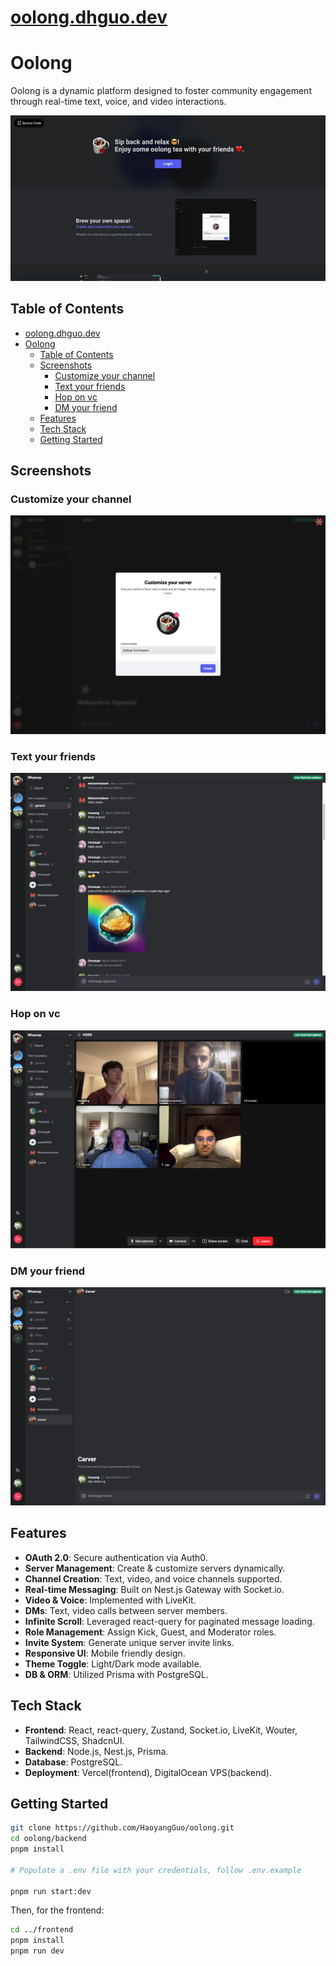 
# [oolong.dhguo.dev](https://oolong.dhguo.dev)

# Oolong

Oolong is a dynamic platform designed to foster community engagement through real-time text, voice, and video interactions.

![Main screenshot or GIF](/assets//main-demo.gif)

## Table of Contents

- [oolong.dhguo.dev](#oolongdhguodev)
- [Oolong](#oolong)
  - [Table of Contents](#table-of-contents)
  - [Screenshots](#screenshots)
    - [Customize your channel](#customize-your-channel)
    - [Text your friends](#text-your-friends)
    - [Hop on vc](#hop-on-vc)
    - [DM your friend](#dm-your-friend)
  - [Features](#features)
  - [Tech Stack](#tech-stack)
  - [Getting Started](#getting-started)


## Screenshots

### Customize your channel

![Customize your channel](/assets/server-demo.png)

### Text your friends

![general](/assets/text-demo.png)

### Hop on vc

![vc](assets/video-demo.png)

### DM your friend

![dm](assets/dm-demo.png)
  
## Features

- **OAuth 2.0**: Secure authentication via Auth0.
- **Server Management**: Create & customize servers dynamically.
- **Channel Creation**: Text, video, and voice channels supported.
- **Real-time Messaging**: Built on Nest.js Gateway with Socket.io.
- **Video & Voice**: Implemented with LiveKit.
- **DMs**: Text, video calls between server members.
- **Infinite Scroll**: Leveraged react-query for paginated message loading.
- **Role Management**: Assign Kick, Guest, and Moderator roles.
- **Invite System**: Generate unique server invite links.
- **Responsive UI**: Mobile friendly design.
- **Theme Toggle**: Light/Dark mode available.
- **DB & ORM**: Utilized Prisma with PostgreSQL.


## Tech Stack

- **Frontend**: React, react-query, Zustand, Socket.io, LiveKit, Wouter, TailwindCSS, ShadcnUI.
- **Backend**: Node.js, Nest.js, Prisma.
- **Database**: PostgreSQL.
- **Deployment**: Vercel(frontend), DigitalOcean VPS(backend).

## Getting Started

```bash
git clone https://github.com/HaoyangGuo/oolong.git
cd oolong/backend
pnpm install

# Populate a .env file with your credentials, follow .env.example

pnpm run start:dev
```

Then, for the frontend:

```bash
cd ../frontend
pnpm install
pnpm run dev
```